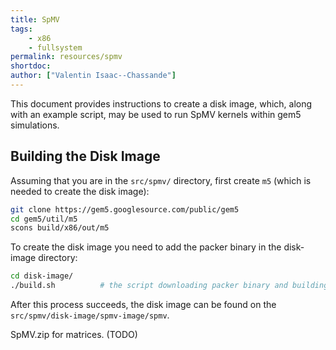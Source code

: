 ```yaml
---
title: SpMV
tags:
    - x86
    - fullsystem
permalink: resources/spmv
shortdoc:
author: ["Valentin Isaac--Chassande"]
---
```


This document provides instructions to create a disk image, which, along with an example script, may be used to run SpMV kernels within gem5 simulations.

## Building the Disk Image

Assuming that you are in the `src/spmv/` directory, first create `m5` (which is needed to create the disk image):

```sh
git clone https://gem5.googlesource.com/public/gem5
cd gem5/util/m5
scons build/x86/out/m5
```

To create the disk image you need to add the packer binary in the disk-image directory:

```sh
cd disk-image/
./build.sh          # the script downloading packer binary and building the disk image
```

After this process succeeds, the disk image can be found on the `src/spmv/disk-image/spmv-image/spmv`.

SpMV.zip for matrices. (TODO)
